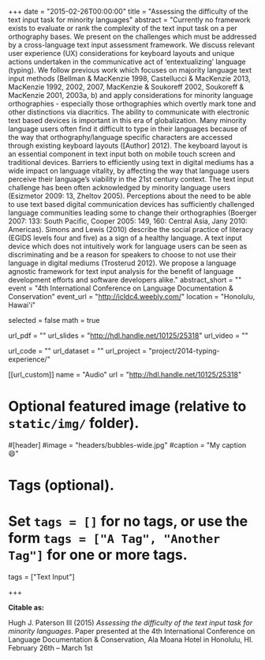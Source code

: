 +++
date = "2015-02-26T00:00:00"
title = "Assessing the difficulty of the text input task for minority languages"
abstract = "Currently no framework exists to evaluate or rank the complexity of the text input task on a per orthography bases. We present on the challenges which must be addressed by a cross-language text input assessment framework. We discuss relevant user experience (UX) considerations for keyboard layouts and unique actions undertaken in the communicative act of ‘entextualizing’ language (typing). We follow previous work which focuses on majority language text input methods (Bellman & MacKenzie 1998, Castellucci & MacKenzie 2013, MacKenzie 1992, 2002, 2007, MacKenzie & Soukoreff 2002, Soukoreff & MacKenzie 2001, 2003a, b) and apply considerations for minority language orthographies - especially those orthographies which overtly mark tone and other distinctions via diacritics. The ability to communicate with electronic text based devices is important in this era of globalization. Many minority language users often find it difficult to type in their languages because of the way that orthography/language specific characters are accessed through existing keyboard layouts ([Author] 2012). The keyboard layout is an essential component in text input both on mobile touch screen and traditional devices. Barriers to efficiently using text in digital mediums has a wide impact on language vitality, by affecting the way that language users perceive their language’s viability in the 21st century context. The text input challenge has been often acknowledged by minority language users (Esizmetor 2009: 13, Zheltov 2005). Perceptions about the need to be able to use text based digital communication devices has sufficiently challenged language communities leading some to change their orthographies (Boerger 2007: 133: South Pacific, Cooper 2005: 149, 160: Central Asia, Jany 2010: Americas). Simons and Lewis (2010) describe the social practice of literacy (EGIDS levels four and five) as a sign of a healthy language. A text input device which does not intuitively work for language users can be seen as discriminating and be a reason for speakers to choose to not use their language in digital mediums (Trosterud 2012). We propose a language agnostic framework for text input analysis for the benefit of language development efforts and software developers alike."
abstract_short = ""
event = "4th International Conference on Language Documentation & Conservation"
event_url = "http://icldc4.weebly.com/"
location = "Honolulu, Hawai'i"

selected = false
math = true

url_pdf = ""
url_slides = "http://hdl.handle.net/10125/25318"
url_video = ""

url_code = ""
url_dataset = ""
url_project = "project/2014-typing-experience/"

[[url_custom]]
name = "Audio"
url = "http://hdl.handle.net/10125/25318"

# Optional featured image (relative to `static/img/` folder).
#[header]
#image = "headers/bubbles-wide.jpg"
#caption = "My caption :smile:"

# Tags (optional).
#   Set `tags = []` for no tags, or use the form `tags = ["A Tag", "Another Tag"]` for one or more tags.
tags = ["Text Input"]

+++

**Citable as:**

Hugh J. Paterson III (2015) *Assessing the difficulty of the text input task for minority languages*. Paper presented at the 4th International Conference on Language Documentation & Conservation, Ala Moana Hotel in Honolulu, HI. February 26th – March 1st

